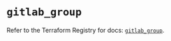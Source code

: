 # `gitlab_group`

Refer to the Terraform Registry for docs: [`gitlab_group`](https://registry.terraform.io/providers/gitlabhq/gitlab/17.6.1/docs/resources/group).
